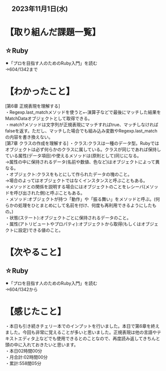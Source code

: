 ## 　2023年11月1日(水)
# 【取り組んだ課題一覧】
## ☆Ruby
⚫︎「プロを目指す人のためのRuby入門」を読む<br>
→604/1342まで<br>
# 【わかったこと】
[第6章 正規表現を理解する]<br>
・Regexp.last_matchメソッドを使うと`=~`演算子などで最後にマッチした結果をMatchDataオブジェクトとして取得できる。<br>
・match?メソッドは文字列が正規表現にマッチすればtrue、マッチしなければfalseを返す。ただし、マッチした場合でも組み込み変数やRegexp.last_matchの内容を書き換えない。<br>
[第7章 クラスの作成を理解する]
・クラス:クラスは一種のデータ型。Rubyではオブジェクトは必ず何らかのクラスに属している。クラスが同じであれば保持している属性(データ項目)や使えるメソッドは(原則として)同じになる。<br>
→属性の中に保持されるデータ(名前や数値、色など)はオブジェクトによって異なる。<br>
・オブジェクト:クラスをもとにして作られたデータの塊のこと。<br>
→場合のよってはオブジェクトではなくインスタンスと呼ぶこともある。<br>
→メソッドとの関係を説明する場合にはオブジェクトのことをレシーバ(メソッドを呼び出された側)と呼ぶこともある。<br>
・メソッド:オブジェクトが持つ「動作」や「振る舞い」をメソッドと呼ぶ。(何らかの処理をひとまとめにして名前を付け、何度も再利用できるようにしたもの。)<br>
・状態(ステート):オブジェクトごとに保持されるデータのこと。<br>
・属性(アトリビュートやプロパティ):オブジェクトから取得(もしくはオブジェクトに設定)できる値のこと。<br>
# 【次やること】
## ☆Ruby
⚫︎「プロを目指す人のためのRuby入門」を読む<br>
→604/1342から<br>
# 【感じたこと】
・本日も引き続きチェリー本でのインプットを行いました。本日で第6章を終えました。今回も非常に覚えることが多いと思いました。正規表現は他の言語やテキストエディタ上などでも使用できるとのことなので、再度読み返してきちんと頭の中に入れておきたいと思います。<br>
・本日02時間00分<br>
・月合計:02時間00分<br>
・累計:558間05分<br>
